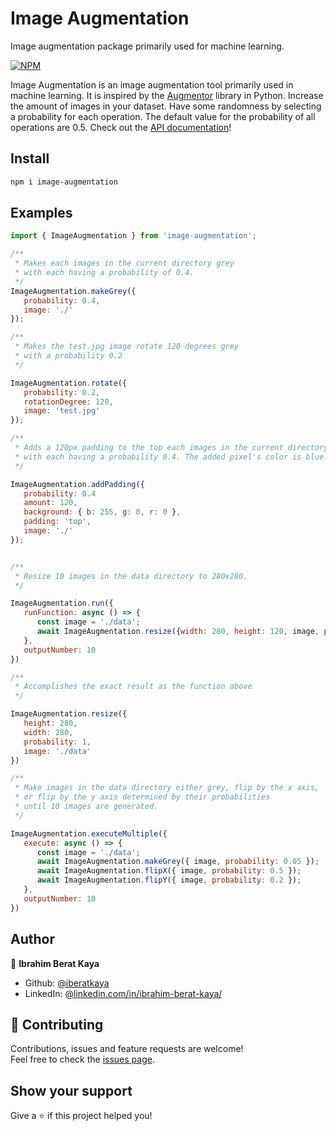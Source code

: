 # Image Augmentation

Image augmentation package primarily used for machine learning.

[![NPM](https://nodei.co/npm/image-augmentation.png)](https://nodei.co/npm/image-augmentation/)

Image Augmentation is an image augmentation tool primarily used in machine learning. It is inspired by the [Augmentor](https://github.com/mdbloice/Augmentor) library in Python. Increase the amount of images in your dataset. Have some randomness by selecting a probability for each operation. The default value for the probability of all operations are 0.5. Check out the [API documentation](https://iberatkaya.github.io/image-augmentation/)!


## Install

```sh
npm i image-augmentation
```
## Examples
```javascript
import { ImageAugmentation } from 'image-augmentation';

/**
 * Makes each images in the current directory grey 
 * with each having a probability of 0.4.
 */
ImageAugmentation.makeGrey({
   probability: 0.4,
   image: './'
});

/**
 * Makes the test.jpg image rotate 120 degrees grey 
 * with a probability 0.2
 */

ImageAugmentation.rotate({
   probability: 0.2,
   rotationDegree: 120,
   image: 'test.jpg'
});

/**
 * Adds a 120px padding to the top each images in the current directory 
 * with each having a probability 0.4. The added pixel's color is blue.
 */

ImageAugmentation.addPadding({
   probability: 0.4
   amount: 120,
   background: { b: 255, g: 0, r: 0 },
   padding: 'top',
   image: './'
});


/**
 * Resize 10 images in the data directory to 280x280.
 */

ImageAugmentation.run({
   runFunction: async () => {
      const image = './data';
      await ImageAugmentation.resize({width: 280, height: 120, image, probability: 1});
   },
   outputNumber: 10
})

/**
 * Accomplishes the exact result as the function above
 */

ImageAugmentation.resize({
   height: 280,
   width: 280,
   probability: 1,
   image: './data'
})

/**
 * Make images in the data directory either grey, flip by the x axis, 
 * or flip by the y axis determined by their probabilities 
 * until 10 images are generated.
 */

ImageAugmentation.executeMultiple({
   execute: async () => {
      const image = './data';
      await ImageAugmentation.makeGrey({ image, probability: 0.05 });
      await ImageAugmentation.flipX({ image, probability: 0.5 });
      await ImageAugmentation.flipY({ image, probability: 0.2 });
   },
   outputNumber: 10
})

```

## Author

👤 **Ibrahim Berat Kaya**

* Github: [@iberatkaya](https://github.com/iberatkaya)
* LinkedIn: [@linkedin.com/in/ibrahim-berat-kaya/](https://linkedin.com/in/ibrahim-berat-kaya/)

## 🤝 Contributing

Contributions, issues and feature requests are welcome!<br />Feel free to check the [issues page](https://github.com/iberatkaya/image-augmentation/issues). 

## Show your support

Give a ⭐️ if this project helped you!